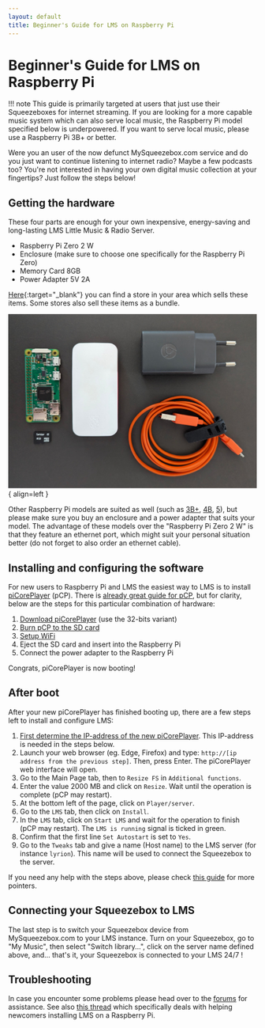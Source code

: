 ```yaml
---
layout: default
title: Beginner's Guide for LMS on Raspberry Pi
---
```


# Beginner's Guide for LMS on Raspberry Pi

!!! note
    This guide is primarily targeted at users that just use their Squeezeboxes for internet streaming. If you are looking for a more capable music system which can also serve local music, the Raspberry Pi model specified below is underpowered. If you want to serve local music, please use a Raspberry Pi 3B+ or better.

Were you an user of the now defunct MySqueezebox.com service and do you just want to continue listening to internet radio? Maybe a few podcasts too? You're not interested in having your own digital music collection at your fingertips? Just follow the steps below!

## Getting the hardware

These four parts are enough for your own inexpensive, energy-saving and long-lasting LMS Little Music & Radio Server.

- Raspberry Pi Zero 2 W
- Enclosure (make sure to choose one specifically for the Raspberry Pi Zero)
- Memory Card 8GB
- Power Adapter 5V 2A

[Here](https://www.raspberrypi.com/products/raspberry-pi-zero-2-w/#find-reseller){:target="_blank"} you can find a store in your area which sells these items. Some stores also sell these items as a bundle.

![Hardware for LMS](assets/lms-beginners-guide/all-you-need.jpg){ align=left }

Other Raspberry Pi models are suited as well (such as [3B+](https://www.raspberrypi.com/products/raspberry-pi-3-model-b-plus/#find-reseller), [4B](https://www.raspberrypi.com/products/raspberry-pi-4-model-b/#find-reseller), [5](https://www.raspberrypi.com/products/raspberry-pi-5/#find-reseller)), but please make sure you buy an enclosure and a power adapter that suits your model. The advantage of these models over the "Raspberry Pi Zero 2 W" is that they feature an ethernet port, which might suit your personal situation better (do not forget to also order an ethernet cable).

## Installing and configuring the software

For new users to Raspberry Pi and LMS the easiest way to LMS is to install [piCorePlayer](https://www.picoreplayer.org/) (pCP). There is [already great guide for pCP](https://docs.picoreplayer.org/getting-started/), but for clarity, below are the steps for this particular combination of hardware:

1. [Download piCorePlayer](https://docs.picoreplayer.org/how-to/download_picoreplayer/) (use the 32-bits variant)
2. [Burn pCP to the SD card](https://docs.picoreplayer.org/how-to/burn_pcp_onto_a_sd_card/)
3. [Setup WiFi](https://docs.picoreplayer.org/how-to/setup_wifi_on_pcp_without_ethernet/)
4. Eject the SD card and insert into the Raspberry Pi
5. Connect the power adapter to the Raspberry Pi

Congrats, piCorePlayer is now booting!

## After boot

After your new piCorePlayer has finished booting up, there are a few steps left to install and configure LMS:

1. [First determine the IP-address of the new piCorePlayer](https://docs.picoreplayer.org/how-to/determine_your_pcp_ip_address/). This IP-address is needed in the steps below.
2. Launch your web browser (eg. Edge, Firefox) and type: `http://[ip address from the previous step]`. Then, press Enter. The piCorePlayer web interface will open.
3. Go to the Main Page tab, then to `Resize FS` in `Additional functions`.
4. Enter the value 2000 MB and click on `Resize`. Wait until the operation is complete (pCP may restart).
5. At the bottom left of the page, click on `Player/server`.
6. Go to the `LMS` tab, then click on `Install`.
7. In the `LMS` tab, click on `Start LMS` and wait for the operation to finish (pCP may restart). The `LMS is running` signal is ticked in green.
8. Confirm that the first line `Set Autostart` is set to `Yes`.
9. Go to the `Tweaks` tab and give a name (Host name) to the LMS server (for instance `lyrion`). This name will be used to connect the Squeezebox to the server.

If you need any help with the steps above, please check [this guide](https://docs.picoreplayer.org/how-to/install_lms/) for more pointers.

## Connecting your Squeezebox to LMS

The last step is to switch your Squeezebox device from MySqueezebox.com to your LMS instance. Turn on your Squeezebox, go to "My Music", then select "Switch library...", click on the server name defined above, and... that's it, your Squeezebox is connected to your LMS 24/7 !

## Troubleshooting

In case you encounter some problems please head over to the [forums](https://forums.slimdevices.com) for assistance. See also [this thread](https://forums.slimdevices.com/forum/user-forums/general-discussion/1668970-new-to-lms-get-help-here-installing-on-a-raspberry-pi/)  which specifically deals with helping newcomers installing LMS on a Raspberry Pi.
